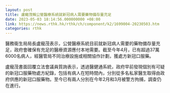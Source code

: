 ```yaml
---
layout: post
title: 盧寵茂稱公營醫療系統就新冠病人需要藥物備存量充足
date: 2023-05-03 18:14:56.000000000 +08:00
link: https://news.rthk.hk/rthk/ch/component/k2/1699004-20230503.htm
categories: rthk
---
```


醫務衞生局局長盧寵茂表示，公營醫療系統目前就新冠病人需要的藥物備存量充足，政府會確保有充足的醫療資源應付本地需要。截至今年4月，已有超過37萬6000名病人，經醫管局不同治療設施或相關協作計劃，獲處方新冠口服藥。

盧寵茂書面回覆立法會議員質詢表示，透過醫健通系統，政府早前發現個別有可疑的新冠口服藥物處方紀錄，包括有病人在短時間內，分別從多名私家醫生取得由政府供應的新冠口服藥物。至今已有兩人分別在今年2月和3月被警方拘捕，調查仍在進行。
